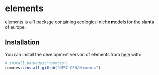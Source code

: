 
<!-- README.md is generated from README.Rmd. Please edit that file -->

# elements

<!-- badges: start -->
<!-- badges: end -->

elements is a R package containing **e**co**l**ogical nich**e**
**m**od**e**ls for the pla**n**t**s** of europe.

## Installation

You can install the development version of elements from
[here](https://github.com/NERC-CEH/elements) with:

``` r
# install.packages("remotes")
remotes::install_github("NERC-CEH/elements")
```
